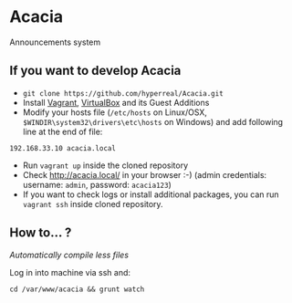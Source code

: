 Acacia
======

Announcements system

## If you want to develop Acacia

 * `git clone https://github.com/hyperreal/Acacia.git`
 * Install [Vagrant][1], [VirtualBox][2] and its Guest Additions
 * Modify your hosts file (`/etc/hosts` on Linux/OSX, `$WINDIR\system32\drivers\etc\hosts` on Windows) and add following line at the end of file:

```
192.168.33.10 acacia.local
```
 
 * Run `vagrant up` inside the cloned repository
 * Check http://acacia.local/ in your browser :-) (admin credentials: username: `admin`, password: `acacia123`)
 * If you want to check logs or install additional packages, you can run `vagrant ssh` inside cloned repository.

## How to... ?

*Automatically compile less files*

Log in into machine via ssh and:

```
cd /var/www/acacia && grunt watch
```



[1]: http://vagrantup.com/
[2]: https://www.virtualbox.org/
